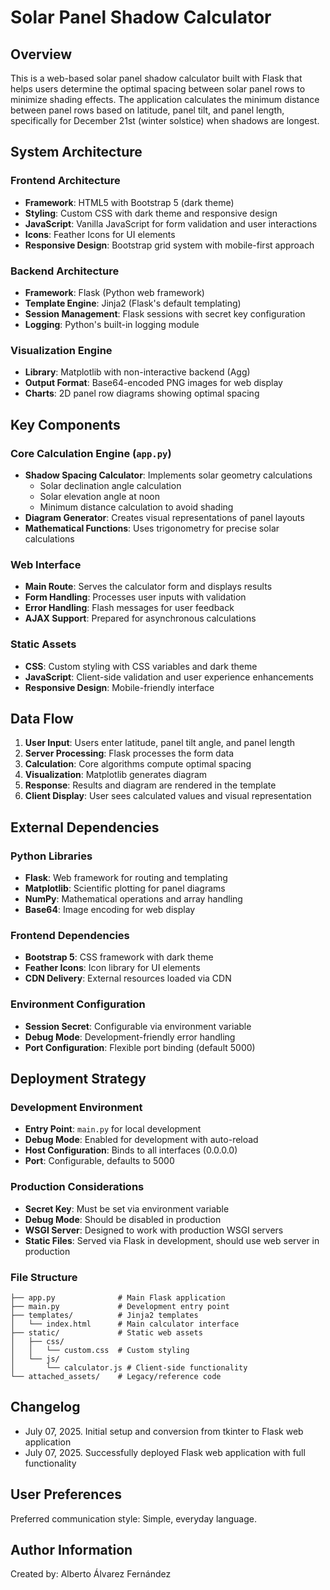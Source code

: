 # Solar Panel Shadow Calculator

## Overview

This is a web-based solar panel shadow calculator built with Flask that helps users determine the optimal spacing between solar panel rows to minimize shading effects. The application calculates the minimum distance between panel rows based on latitude, panel tilt, and panel length, specifically for December 21st (winter solstice) when shadows are longest.

## System Architecture

### Frontend Architecture
- **Framework**: HTML5 with Bootstrap 5 (dark theme)
- **Styling**: Custom CSS with dark theme and responsive design
- **JavaScript**: Vanilla JavaScript for form validation and user interactions
- **Icons**: Feather Icons for UI elements
- **Responsive Design**: Bootstrap grid system with mobile-first approach

### Backend Architecture
- **Framework**: Flask (Python web framework)
- **Template Engine**: Jinja2 (Flask's default templating)
- **Session Management**: Flask sessions with secret key configuration
- **Logging**: Python's built-in logging module

### Visualization Engine
- **Library**: Matplotlib with non-interactive backend (Agg)
- **Output Format**: Base64-encoded PNG images for web display
- **Charts**: 2D panel row diagrams showing optimal spacing

## Key Components

### Core Calculation Engine (`app.py`)
- **Shadow Spacing Calculator**: Implements solar geometry calculations
  - Solar declination angle calculation
  - Solar elevation angle at noon
  - Minimum distance calculation to avoid shading
- **Diagram Generator**: Creates visual representations of panel layouts
- **Mathematical Functions**: Uses trigonometry for precise solar calculations

### Web Interface
- **Main Route**: Serves the calculator form and displays results
- **Form Handling**: Processes user inputs with validation
- **Error Handling**: Flash messages for user feedback
- **AJAX Support**: Prepared for asynchronous calculations

### Static Assets
- **CSS**: Custom styling with CSS variables and dark theme
- **JavaScript**: Client-side validation and user experience enhancements
- **Responsive Design**: Mobile-friendly interface

## Data Flow

1. **User Input**: Users enter latitude, panel tilt angle, and panel length
2. **Server Processing**: Flask processes the form data
3. **Calculation**: Core algorithms compute optimal spacing
4. **Visualization**: Matplotlib generates diagram
5. **Response**: Results and diagram are rendered in the template
6. **Client Display**: User sees calculated values and visual representation

## External Dependencies

### Python Libraries
- **Flask**: Web framework for routing and templating
- **Matplotlib**: Scientific plotting for panel diagrams
- **NumPy**: Mathematical operations and array handling
- **Base64**: Image encoding for web display

### Frontend Dependencies
- **Bootstrap 5**: CSS framework with dark theme
- **Feather Icons**: Icon library for UI elements
- **CDN Delivery**: External resources loaded via CDN

### Environment Configuration
- **Session Secret**: Configurable via environment variable
- **Debug Mode**: Development-friendly error handling
- **Port Configuration**: Flexible port binding (default 5000)

## Deployment Strategy

### Development Environment
- **Entry Point**: `main.py` for local development
- **Debug Mode**: Enabled for development with auto-reload
- **Host Configuration**: Binds to all interfaces (0.0.0.0)
- **Port**: Configurable, defaults to 5000

### Production Considerations
- **Secret Key**: Must be set via environment variable
- **Debug Mode**: Should be disabled in production
- **WSGI Server**: Designed to work with production WSGI servers
- **Static Files**: Served via Flask in development, should use web server in production

### File Structure
```
├── app.py              # Main Flask application
├── main.py             # Development entry point
├── templates/          # Jinja2 templates
│   └── index.html      # Main calculator interface
├── static/             # Static web assets
│   ├── css/
│   │   └── custom.css  # Custom styling
│   └── js/
│       └── calculator.js # Client-side functionality
└── attached_assets/    # Legacy/reference code
```

## Changelog
- July 07, 2025. Initial setup and conversion from tkinter to Flask web application
- July 07, 2025. Successfully deployed Flask web application with full functionality

## User Preferences

Preferred communication style: Simple, everyday language.

## Author Information

Created by: Alberto Álvarez Fernández